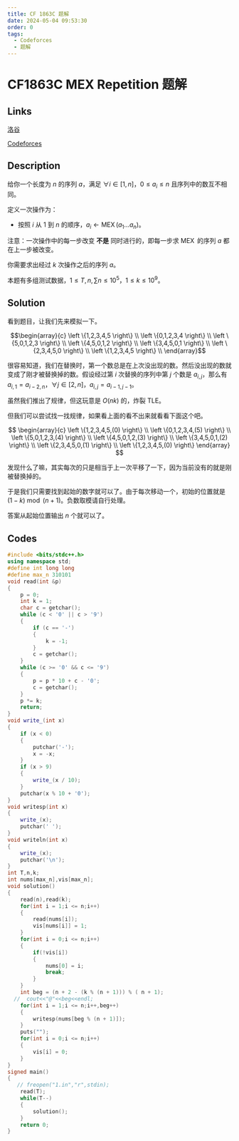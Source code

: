```yaml
---
title: CF 1863C 题解
date: 2024-05-04 09:53:30
order: 0
tags:
  - Codeforces
  - 题解
---
```

<!---->
<!--more-->

# CF1863C MEX Repetition 题解

## Links

[洛谷](https://www.luogu.com.cn/problem/CF1863C)

[Codeforces](https://codeforces.com/problemset/problem/1863/C)

## Description

给你一个长度为 $n$ 的序列 $a$，满足 $\forall i \in [1,n]$，$0 \leq a_{i} \leq n$ 且序列中的数互不相同。

定义一次操作为：

- 按照 $i$ 从 $1$ 到 $n$ 的顺序，$a_{i} \gets \operatorname{MEX}(a_{1} \ldots a_{n})$。

注意：一次操作中的每一步改变 **不是** 同时进行的，即每一步求 $\operatorname{MEX}$ 的序列 $a$ 都在上一步被改变。

你需要求出经过 $k$ 次操作之后的序列 $a$。

本题有多组测试数据，$1 \leq T,n,\sum n \leq 10^5$，$1 \leq k \leq 10^{9}$。

## Solution

看到题目，让我们先来模拟一下。

$$\begin{array}{c}
\left \{1,2,3,4,5 \right\} \\
\left \{0,1,2,3,4 \right\} \\
\left \{5,0,1,2,3 \right\} \\
\left \{4,5,0,1,2 \right\} \\
\left \{3,4,5,0,1 \right\} \\
\left \{2,3,4,5,0 \right\} \\
\left \{1,2,3,4,5 \right\} \\
\end{array}$$

很容易知道，我们在替换时，第一个数总是在上次没出现的数。然后没出现的数就变成了刚才被替换掉的数。假设经过第 $i$ 次替换的序列中第 $j$ 个数是 $a_{i,j}$，那么有 $a_{i,1} = a_{i-2,n}$，$\forall j \in [2,n]$，$a_{i,j} = a_{i - 1,j - 1}$。

虽然我们推出了规律，但这玩意是 $O(nk)$ 的，炸裂 TLE。

但我们可以尝试找一找规律，如果看上面的看不出来就看看下面这个吧。

$$
\begin{array}{c}
\left \{1,2,3,4,5,(0) \right\} \\
\left \{0,1,2,3,4,(5) \right\} \\
\left \{5,0,1,2,3,(4) \right\} \\
\left \{4,5,0,1,2,(3) \right\} \\
\left \{3,4,5,0,1,(2) \right\} \\
\left \{2,3,4,5,0,(1) \right\} \\
\left \{1,2,3,4,5,(0) \right\} 
\end{array}
$$

发现什么了嘛，其实每次的只是相当于上一次平移了一下，因为当前没有的就是刚被替换掉的。

于是我们只需要找到起始的数字就可以了。由于每次移动一个，初始的位置就是 $(1 - k) \bmod (n + 1)$。负数取模请自行处理。

答案从起始位置输出 $n$ 个就可以了。

## Codes

```cpp
#include <bits/stdc++.h>
using namespace std;
#define int long long
#define max_n 310101
void read(int &p)
{
    p = 0;
    int k = 1;
    char c = getchar();
    while (c < '0' || c > '9')
    {
        if (c == '-')
        {
            k = -1;
        }
        c = getchar();
    }
    while (c >= '0' && c <= '9')
    {
        p = p * 10 + c - '0';
        c = getchar();
    }
    p *= k;
    return;
}
void write_(int x)
{
    if (x < 0)
    {
        putchar('-');
        x = -x;
    }
    if (x > 9)
    {
        write_(x / 10);
    }
    putchar(x % 10 + '0');
}
void writesp(int x)
{
    write_(x);
    putchar(' ');
}
void writeln(int x)
{
    write_(x);
    putchar('\n');
}
int T,n,k;
int nums[max_n],vis[max_n];
void solution()
{
    read(n),read(k);
    for(int i = 1;i <= n;i++)
    {
        read(nums[i]);
        vis[nums[i]] = 1;
    }
    for(int i = 0;i <= n;i++)
    {
        if(!vis[i])
        {
            nums[0] = i;
            break;
        }
    }
    int beg = (n + 2 - (k % (n + 1))) % ( n + 1);
  //  cout<<"@"<<beg<<endl;
    for(int i = 1;i <= n;i++,beg++)
    {
        writesp(nums[beg % (n + 1)]);
    }
    puts("");
    for(int i = 0;i <= n;i++)
    {
        vis[i] = 0;
    }
}
signed main()
{
   // freopen("1.in","r",stdin);
    read(T);
    while(T--)
    {
        solution();
    }
    return 0;
}
```
